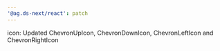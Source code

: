 ```yaml
---
'@ag.ds-next/react': patch
---
```


icon: Updated ChevronUpIcon, ChevronDownIcon, ChevronLeftIcon and ChevronRightIcon
